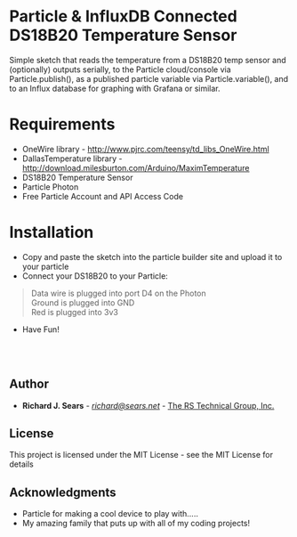 # Particle & InfluxDB Connected DS18B20 Temperature Sensor

Simple sketch that reads the temperature from a DS18B20 temp sensor and (optionally) outputs serially, 
to the Particle cloud/console via Particle.publish(), as a published particle variable via Particle.variable(),
and to an Influx database for graphing with Grafana or similar. 

# Requirements
- OneWire library	 - http://www.pjrc.com/teensy/td_libs_OneWire.html
- DallasTemperature	library - http://download.milesburton.com/Arduino/MaximTemperature
- DS18B20 Temperature Sensor
- Particle Photon
- Free Particle Account and API Access Code

# Installation
- Copy and paste the sketch into the particle builder site and upload it to your particle
- Connect your DS18B20 to your Particle:
> Data wire is plugged into port D4 on the Photon<br>
> Ground is plugged into GND<br>
> Red is plugged into 3v3
- Have Fun!



<br><br>
## Author

* **Richard J. Sears** - *richard@sears.net* - [The RS Technical Group, Inc.](http://github.com/rjsears)

## License

This project is licensed under the MIT License - see the MIT License for details

## Acknowledgments
* Particle for making a cool device to play with.....
* My amazing family that puts up with all of my coding projects!
